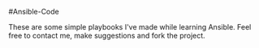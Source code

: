 #Ansible-Code

These are some simple playbooks I've made while learning Ansible.
Feel free to contact me, make suggestions and fork the project.
